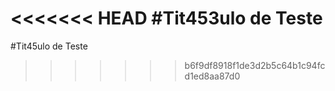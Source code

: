 <<<<<<< HEAD
#Tit453ulo de Teste
=======
#Tit45ulo de Teste
>>>>>>> b6f9df8918f1de3d2b5c64b1c94fcd1ed8aa87d0

